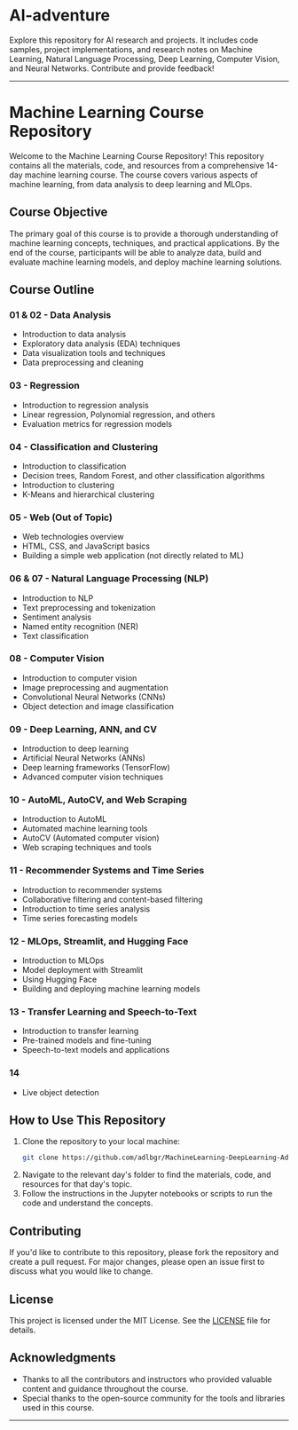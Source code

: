 
# AI-adventure
Explore this repository for AI research and projects. It includes code samples, project implementations, and research notes on Machine Learning, Natural Language Processing, Deep Learning, Computer Vision, and Neural Networks. Contribute and provide feedback!

---

# Machine Learning Course Repository

Welcome to the Machine Learning Course Repository! This repository contains all the materials, code, and resources from a comprehensive 14-day machine learning course. The course covers various aspects of machine learning, from data analysis to deep learning and MLOps.

## Course Objective

The primary goal of this course is to provide a thorough understanding of machine learning concepts, techniques, and practical applications. By the end of the course, participants will be able to analyze data, build and evaluate machine learning models, and deploy machine learning solutions.

## Course Outline

###  01 & 02 - Data Analysis
- Introduction to data analysis
- Exploratory data analysis (EDA) techniques
- Data visualization tools and techniques
- Data preprocessing and cleaning

###  03 - Regression
- Introduction to regression analysis
- Linear regression, Polynomial regression, and others
- Evaluation metrics for regression models

###  04 - Classification and Clustering
- Introduction to classification
- Decision trees, Random Forest, and other classification algorithms
- Introduction to clustering
- K-Means and hierarchical clustering

###  05 - Web (Out of Topic)
- Web technologies overview
- HTML, CSS, and JavaScript basics
- Building a simple web application (not directly related to ML)

###  06 & 07 - Natural Language Processing (NLP)
- Introduction to NLP
- Text preprocessing and tokenization
- Sentiment analysis
- Named entity recognition (NER)
- Text classification

###  08 - Computer Vision
- Introduction to computer vision
- Image preprocessing and augmentation
- Convolutional Neural Networks (CNNs)
- Object detection and image classification

###  09 - Deep Learning, ANN, and CV
- Introduction to deep learning
- Artificial Neural Networks (ANNs)
- Deep learning frameworks (TensorFlow)
- Advanced computer vision techniques

###  10 - AutoML, AutoCV, and Web Scraping
- Introduction to AutoML
- Automated machine learning tools
- AutoCV (Automated computer vision)
- Web scraping techniques and tools

###  11 - Recommender Systems and Time Series
- Introduction to recommender systems
- Collaborative filtering and content-based filtering
- Introduction to time series analysis
- Time series forecasting models

###  12 - MLOps, Streamlit, and Hugging Face
- Introduction to MLOps
- Model deployment with Streamlit
- Using Hugging Face
- Building and deploying machine learning models

###  13 - Transfer Learning and Speech-to-Text
- Introduction to transfer learning
- Pre-trained models and fine-tuning
- Speech-to-text models and applications

###  14
- Live object detection

## How to Use This Repository

1. Clone the repository to your local machine:
    ```bash
    git clone https://github.com/adlbgr/MachineLearning-DeepLearning-Adventure.git
    ```
2. Navigate to the relevant day's folder to find the materials, code, and resources for that day's topic.
3. Follow the instructions in the Jupyter notebooks or scripts to run the code and understand the concepts.

## Contributing

If you'd like to contribute to this repository, please fork the repository and create a pull request. For major changes, please open an issue first to discuss what you would like to change.

## License

This project is licensed under the MIT License. See the [LICENSE](LICENSE) file for details.

## Acknowledgments

- Thanks to all the contributors and instructors who provided valuable content and guidance throughout the course.
- Special thanks to the open-source community for the tools and libraries used in this course.

---
